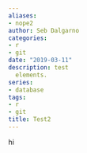 ```yaml
---
aliases:
- nope2
author: Seb Dalgarno
categories:
- r
- git
date: "2019-03-11"
description: test
  elements.
series:
- database
tags:
- r
- git
title: Test2
---
```


hi